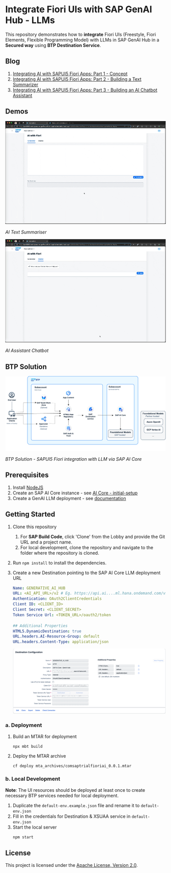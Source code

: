 # Integrate Fiori UIs with SAP GenAI Hub - LLMs

This repository demonstrates how to **integrate** Fiori UIs (Freestyle, Fiori Elements, Flexible Programming Model) with LLMs in SAP GenAI Hub in a **Secured way** using **BTP Destination Service**.

## Blog

1. [Integrating AI with SAPUI5 Fiori Apps: Part 1 - Concept](https://community.sap.com/t5/technology-blogs-by-sap/integrating-ai-with-sapui5-fiori-apps-part-1-concept/ba-p/13734579)
2. [Integrating AI with SAPUI5 Fiori Apps: Part 2 - Building a Text Summarizer](https://community.sap.com/t5/technology-blogs-by-sap/integrating-ai-with-sapui5-fiori-apps-part-2-building-a-text-summarizer/ba-p/13736465)
3. [Integrating AI with SAPUI5 Fiori Apps: Part 3 - Building an AI Chatbot Assistant](https://community.sap.com/t5/technology-blogs-by-sap/integrating-ai-with-sapui5-fiori-apps-part-3-building-an-ai-chatbot/ba-p/13736501)

## Demos

![AI Text Summariser](./docs/ai-text-summariser.gif)

*AI Text Summariser*

![AI Assistant Chatbot](./docs/ai-assistant-chatbot.gif)

*AI Assistant Chatbot*

## BTP Solution

![BTP Solution - SAPUI5 Fiori integration with LLM via SAP AI Core](./docs/solution.png)

*BTP Solution - SAPUI5 Fiori integration with LLM via SAP AI Core*

## Prerequisites

1. Install [NodeJS](https://nodejs.org/)
2. Create an SAP AI Core instance - see [AI Core - initial-setup](https://help.sap.com/docs/sap-ai-core/sap-ai-core-service-guide/initial-setup)
3. Create a GenAI LLM deployment - see [documentation](https://help.sap.com/docs/sap-ai-core/sap-ai-core-service-guide/create-deployment-for-generative-ai-model-in-sap-ai-core)

## Getting Started

1. Clone this repository
   1. For **SAP Build Code**, click 'Clone' from the Lobby and provide the Git URL and a project name.
   2. For local development, clone the repository and navigate to the folder where the repository is cloned.
2. Run `npm install` to install the dependencies.
3. Create a new Destination pointing to the SAP AI Core LLM deployment URL

   ```yaml
   Name: GENERATIVE_AI_HUB
   URL: <AI_API_URL>/v2 # Eg. https://api.ai....ml.hana.ondemand.com/v2 <- Note the suffix /v2
   Authentication: OAuth2ClientCredentials
   Client ID: <CLIENT_ID>
   Client Secret: <CLIENT_SECRET>
   Token Service Url: <TOKEN_URL>/oauth2/token

   ## Additional Properties
   HTML5.DynamicDestination: true
   URL.headers.AI-Resource-Group: default
   URL.headers.Content-Type: application/json
   ```

   ![Destination to GenAI Hub](docs/destination-genaihub.png)

### a. Deployment

1. Build an MTAR for deployment
   ```bash
   npx mbt build
   ```
2. Deploy the MTAR archive
   ```
   cf deploy mta_archives/comsaptrialfioriai_0.0.1.mtar
   ```

### b. Local Development

**Note**: The UI resources should be deployed at least once to create necessary BTP services needed for local deployment.

1. Duplicate the `default-env.example.json` file and rename it to `default-env.json`
2. Fill in the credentials for Destination & XSUAA service in `default-env.json`
3. Start the local server
   ```bash
   npm start
   ```

## License

This project is licensed under the [Apache License, Version 2.0](./LICENSE).